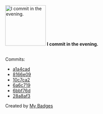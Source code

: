 <img src="https://my-badges.github.io/my-badges/evening-commits.png" alt="I commit in the evening." title="I commit in the evening." width="128">
<strong>I commit in the evening.</strong>
<br><br>

Commits:

- <a href="https://github.com/Rignchen/depot/commit/a1a4cad7091b689fc24dde3783e35177cd9db83a">a1a4cad</a>
- <a href="https://github.com/Rignchen/dotfile/commit/8166e098e87aab3ae92a98888bc84b3174d0133a">8166e09</a>
- <a href="https://github.com/Rignchen/advent-of-code/commit/10c7ca2f2fd3ed65616f9729f04b836351cd7c43">10c7ca2</a>
- <a href="https://github.com/Rignchen/advent-of-code/commit/6a6c7192101953f4a0a2f529750e3661f38df635">6a6c719</a>
- <a href="https://github.com/Rignchen/advent-of-code/commit/6bbf76db0a4508bbedec974714500168a397beb0">6bbf76d</a>
- <a href="https://github.com/Rignchen/advent-of-code/commit/28a8af32957d72fbb2825af60a2ca0c1c109c686">28a8af3</a>


Created by <a href="https://github.com/my-badges/my-badges">My Badges</a>